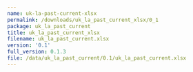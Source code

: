 ```yaml
---
name: uk-la-past-current-xlsx
permalink: /downloads/uk_la_past_current_xlsx/0_1
package: uk_la_past_current
title: uk_la_past_current_xlsx
filename: uk_la_past_current.xlsx
version: '0.1'
full_version: 0.1.3
file: /data/uk_la_past_current/0.1/uk_la_past_current.xlsx
---
```

